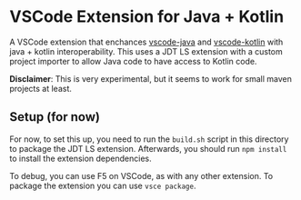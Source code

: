 # VSCode Extension for Java + Kotlin

A VSCode extension that enchances [vscode-java](https://github.com/redhat-developer/vscode-java) and [vscode-kotlin](https://github.com/fwcd/vscode-kotlin) with java + kotlin interoperability. This uses a JDT LS extension with a custom project importer to allow Java code to have access to Kotlin code.

**Disclaimer**: This is very experimental, but it seems to work for small maven projects at least.

## Setup (for now)

For now, to set this up, you need to run the `build.sh` script in this directory to package the JDT LS extension. Afterwards, you should run `npm install` to install the extension dependencies.

To debug, you can use F5 on VSCode, as with any other extension. To package the extension you can use `vsce package`.